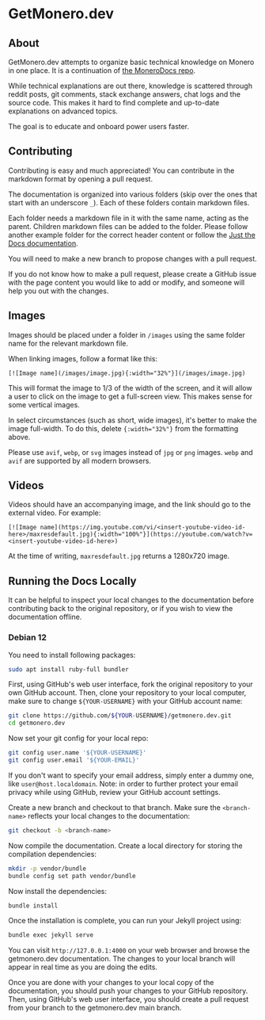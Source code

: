 # GetMonero.dev

## About

GetMonero.dev attempts to organize basic technical knowledge on Monero in one place. It is a continuation of [the MoneroDocs repo](https://github.com/monerodocs/md).

While technical explanations are out there, knowledge is scattered through reddit posts, git comments, stack exchange answers, chat logs and the source code. This makes it hard to find complete and up-to-date explanations on advanced topics.

The goal is to educate and onboard power users faster.

## Contributing

Contributing is easy and much appreciated! You can contribute in the markdown format by opening a pull request.

The documentation is organized into various folders (skip over the ones that start with an underscore `_`). Each of these folders contain markdown files.

Each folder needs a markdown file in it with the same name, acting as the parent. Children markdown files can be added to the folder. Please follow another example folder for the correct header content or follow the [Just the Docs documentation](https://just-the-docs.com/).

You will need to make a new branch to propose changes with a pull request.

If you do not know how to make a pull request, please create a GitHub issue with the page content you would like to add or modify, and someone will help you out with the changes.

## Images

Images should be placed under a folder in `/images` using the same folder name for the relevant markdown file.

When linking images, follow a format like this:

`[![Image name](/images/image.jpg){:width="32%"}](/images/image.jpg)`

This will format the image to 1/3 of the width of the screen, and it will allow a user to click on the image to get a full-screen view. This makes sense for some vertical images.

In select circumstances (such as short, wide images), it's better to make the image full-width. To do this, delete `{:width="32%"}` from the formatting above.

Please use `avif`, `webp`, or `svg` images instead of `jpg` or `png` images. `webp` and `avif` are supported by all modern browsers.

## Videos

Videos should have an accompanying image, and the link should go to the external video. For example:

`[![Image name](https://img.youtube.com/vi/<insert-youtube-video-id-here>/maxresdefault.jpg){:width="100%"}](https://youtube.com/watch?v=<insert-youtube-video-id-here>)`

At the time of writing, `maxresdefault.jpg` returns a 1280x720 image.

## Running the Docs Locally

It can be helpful to inspect your local changes to the documentation before contributing back to the original repository, or if you wish to view the documentation offline.

### Debian 12

You need to install following packages:

```bash
sudo apt install ruby-full bundler
```

First, using GitHub's web user interface, fork the original repository to your own GitHub account.  Then, clone your repository to your local computer, make sure to change `${YOUR-USERNAME}` with your GitHub account name:

```bash
git clone https://github.com/${YOUR-USERNAME}/getmonero.dev.git
cd getmonero.dev
```

Now set your git config for your local repo:

```bash
git config user.name '${YOUR-USERNAME}'
git config user.email '${YOUR-EMAIL}'
```

If you don't want to specify your email address, simply enter a dummy one, like `user@host.localdomain`.  Note: in order to further protect your email privacy while using GitHub, review your GitHub account settings.

Create a new branch and checkout to that branch.  Make sure the `<branch-name>` reflects your local changes to the documentation:

```bash
git checkout -b <branch-name>
```

Now compile the documentation.  Create a local directory for storing the compilation dependencies:

```bash
mkdir -p vendor/bundle
bundle config set path vendor/bundle
```

Now install the dependencies:

```bash
bundle install
```

Once the installation is complete, you can run your Jekyll project using:

```bash
bundle exec jekyll serve
```

You can visit `http://127.0.0.1:4000` on your web browser and browse the getmonero.dev documentation. The changes to your local branch will appear in real time as you are doing the edits.

Once you are done with your changes to your local copy of the documentation, you should push your changes to your GitHub repository.  Then, using GitHub's web user interface, you should create a pull request from your branch to the getmonero.dev main branch.
